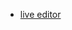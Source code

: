- [live editor](https://stackedit.io/app#providerId=githubWorkspace&owner=longshilin&repo=wiki-unity-ta&branch=master&path=docs%2F)

<!--stackedit_data:
eyJoaXN0b3J5IjpbMTcxMjcwODc4NV19
-->